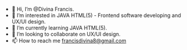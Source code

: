 - 👋 Hi, I’m @Divina Francis. 
- 👀 I’m interested in JAVA HTML(5) - Frontend software developing and UX/UI design. 
- 🌱 I’m currently learning JAVA HTML(5). 
- 💞️ I’m looking to collaborate on UX/UI design. 
- 📫 How to reach me francisdivina8@gmail.com
